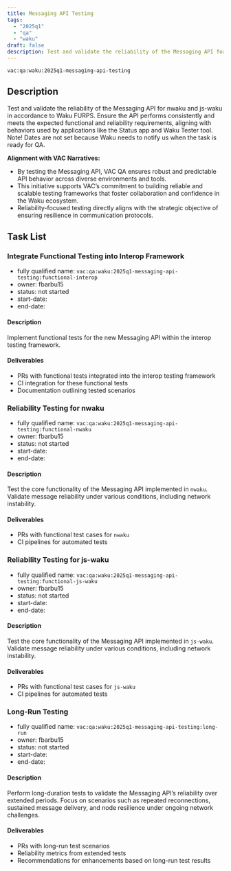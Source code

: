 ```yaml
---
title: Messaging API Testing
tags:
  - "2025q1"
  - "qa"
  - "waku"  
draft: false  
description: Test and validate the reliability of the Messaging API for nwaku and js-waku.
---
```


`vac:qa:waku:2025q1-messaging-api-testing`

## Description
Test and validate the reliability of the Messaging API 
for nwaku and js-waku in accordance to Waku FURPS. 
Ensure the API performs consistently and meets the expected functional and reliability requirements, 
aligning with behaviors used by applications like the Status app and Waku Tester tool.
Note! Dates are not set because Waku needs to notify us when the task is ready for QA.

**Alignment with VAC Narratives:**
- By testing the Messaging API, 
  VAC QA ensures robust and predictable API behavior across diverse environments and tools.
- This initiative supports VAC’s commitment to building reliable and scalable testing frameworks 
  that foster collaboration and confidence in the Waku ecosystem.
- Reliability-focused testing directly aligns with the strategic objective of ensuring resilience in communication protocols.

## Task List

### Integrate Functional Testing into Interop Framework

* fully qualified name: `vac:qa:waku:2025q1-messaging-api-testing:functional-interop`
* owner: fbarbu15
* status: not started
* start-date: 
* end-date: 

#### Description
Implement functional tests for the new Messaging API within the interop testing framework.

#### Deliverables
* PRs with functional tests integrated into the interop testing framework
* CI integration for these functional tests
* Documentation outlining tested scenarios

### Reliability Testing for nwaku

* fully qualified name: `vac:qa:waku:2025q1-messaging-api-testing:functional-nwaku`
* owner: fbarbu15
* status: not started
* start-date: 
* end-date: 

#### Description
Test the core functionality of the Messaging API implemented in `nwaku`. 
Validate message reliability under various conditions, including network instability.

#### Deliverables
* PRs with functional test cases for `nwaku`
* CI pipelines for automated tests

### Reliability Testing for js-waku

* fully qualified name: `vac:qa:waku:2025q1-messaging-api-testing:functional-js-waku`
* owner: fbarbu15
* status: not started
* start-date: 
* end-date: 

#### Description
Test the core functionality of the Messaging API implemented in `js-waku`. 
Validate message reliability under various conditions, including network instability.

#### Deliverables
* PRs with functional test cases for `js-waku`
* CI pipelines for automated tests

### Long-Run Testing

* fully qualified name: `vac:qa:waku:2025q1-messaging-api-testing:long-run`
* owner: fbarbu15
* status: not started
* start-date: 
* end-date: 

#### Description
Perform long-duration tests to validate the Messaging API’s reliability over extended periods. 
Focus on scenarios such as repeated reconnections, sustained message delivery, 
and node resilience under ongoing network challenges.

#### Deliverables
* PRs with long-run test scenarios
* Reliability metrics from extended tests
* Recommendations for enhancements based on long-run test results
